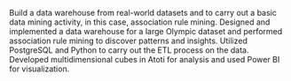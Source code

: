 Build a data warehouse from real-world datasets and to carry out a basic data mining activity, in this case, association rule mining.
Designed and implemented a data warehouse for a large Olympic dataset and performed association rule mining to discover patterns and insights. Utilized PostgreSQL and Python to carry out the ETL process on the data. Developed multidimensional cubes in Atoti for analysis and used Power BI for visualization.
